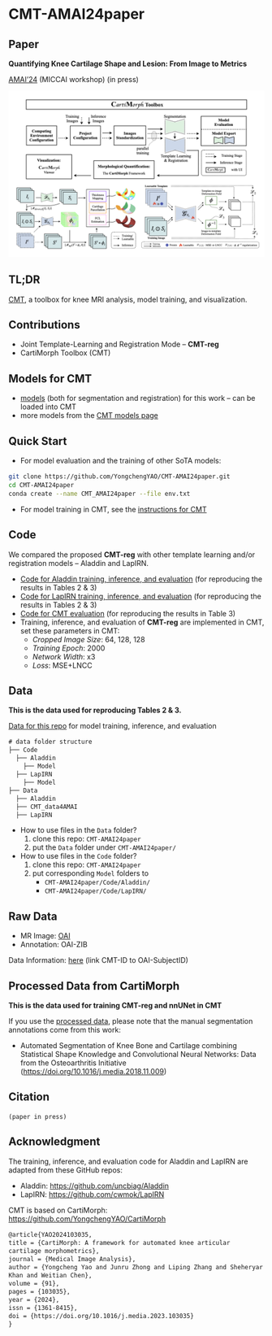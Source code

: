 # CMT-AMAI24paper

## Paper

**Quantifying Knee Cartilage Shape and Lesion: From Image to Metrics**

[AMAI’24](https://sites.google.com/view/amai2024/home) (MICCAI workshop) (in press)

![paper-CMT](README.assets/paper-CMT.png)



## TL;DR

[CMT](https://github.com/YongchengYAO/CartiMorph-Toolbox), a toolbox for knee MRI analysis, model training, and visualization.



## Contributions

- Joint Template-Learning and Registration Mode – **CMT-reg**
- CartiMorph Toolbox (CMT)



## Models for CMT

- [models](https://github.com/YongchengYAO/CMT-AMAI24paper/tree/main/Models) (both for segmentation and registration) for this work – can be loaded into CMT
- more models from the [CMT models page](https://github.com/YongchengYAO/CartiMorph-Toolbox/blob/main/Models/model_releases.md)



## Quick Start

- For model evaluation and the training of other SoTA models:

```bash
git clone https://github.com/YongchengYAO/CMT-AMAI24paper.git
cd CMT-AMAI24paper
conda create --name CMT_AMAI24paper --file env.txt
```

- For model training in CMT, see the [instructions for CMT](https://github.com/YongchengYAO/CartiMorph-Toolbox?tab=readme-ov-file#step-by-step-instruction)



## Code

We compared the proposed **CMT-reg** with other template learning and/or registration models – Aladdin and LapIRN.

- [Code for Aladdin training, inference, and evaluation](https://github.com/YongchengYAO/CMT-AMAI24paper/tree/main/Code/Aladdin/Study) (for reproducing the results in Tables 2 & 3)
- [Code for LapIRN training, inference, and evaluation](https://github.com/YongchengYAO/CMT-AMAI24paper/tree/main/Code/LapIRN/Study)  (for reproducing the results in Tables 2 & 3)
- [Code for CMT evaluation](https://github.com/YongchengYAO/CMT-AMAI24paper/tree/main/Code/CMT_code4AMAI/study)  (for reproducing the results in Table 3)
- Training, inference, and evaluation of **CMT-reg** are implemented in CMT, set these parameters in CMT:
  - *Cropped Image Size*: 64, 128, 128
  - *Training Epoch*: 2000
  - *Network Width*: x3
  - *Loss*: MSE+LNCC



## Data

**This is the data used for reproducing Tables 2 & 3.**

[Data for this repo](https://drive.google.com/drive/folders/1x_8vAgq8NRCKCoVBl-Y5jlk_kvfaYCdt?usp=sharing) for model training, inference, and evaluation

```
# data folder structure
├── Code
  ├── Aladdin
    ├── Model
  ├── LapIRN
    ├── Model
├── Data
  ├── Aladdin
  ├── CMT_data4AMAI 
  ├── LapIRN
```

- How to use files in the `Data` folder?
  1. clone this repo: `CMT-AMAI24paper`
  2. put the `Data` folder under `CMT-AMAI24paper/`
- How to use files in the `Code` folder?
  1. clone this repo: `CMT-AMAI24paper`
  2. put corresponding `Model` folders to
     - `CMT-AMAI24paper/Code/Aladdin/`
     - `CMT-AMAI24paper/Code/LapIRN/`



## Raw Data

- MR Image: [OAI](https://nda.nih.gov/oai/)
- Annotation: OAI-ZIB

Data Information: [here](https://github.com/YongchengYAO/CMT-AMAI24paper/tree/main/DataInfo/OAIZIB) (link CMT-ID to OAI-SubjectID)



## Processed Data from CartiMorph

**This is the data used for training CMT-reg and nnUNet in CMT**

If you use the [processed data](https://drive.google.com/drive/folders/13_afAKSH7ZMOI_Nk2gfoihbJKwafw1l9?usp=sharing), please note that the manual segmentation annotations come from this work: 

- Automated Segmentation of Knee Bone and Cartilage combining Statistical Shape Knowledge and Convolutional Neural Networks: Data from the Osteoarthritis Initiative (https://doi.org/10.1016/j.media.2018.11.009)



## Citation

```
(paper in press)
```



## Acknowledgment

The training, inference, and evaluation code for Aladdin and LapIRN are adapted from these GitHub repos:

- Aladdin: https://github.com/uncbiag/Aladdin
- LapIRN: https://github.com/cwmok/LapIRN

CMT is based on CartiMorph: https://github.com/YongchengYAO/CartiMorph

```
@article{YAO2024103035,
title = {CartiMorph: A framework for automated knee articular cartilage morphometrics},
journal = {Medical Image Analysis},
author = {Yongcheng Yao and Junru Zhong and Liping Zhang and Sheheryar Khan and Weitian Chen},
volume = {91},
pages = {103035},
year = {2024},
issn = {1361-8415},
doi = {https://doi.org/10.1016/j.media.2023.103035}
}
```

